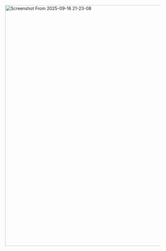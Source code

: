 <img width="749" height="777" alt="Screenshot From 2025-09-16 21-23-08" src="https://github.com/user-attachments/assets/7c88ff2d-8988-4bb7-bb1b-2ed2777a6a2d" />

